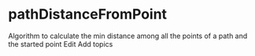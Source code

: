 # pathDistanceFromPoint

Algorithm to calculate the min distance among all the points of a path and the started point Edit
Add topics
